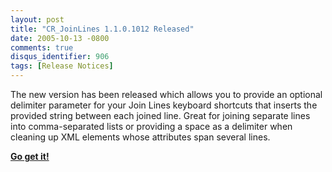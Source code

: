 ```yaml
---
layout: post
title: "CR_JoinLines 1.1.0.1012 Released"
date: 2005-10-13 -0800
comments: true
disqus_identifier: 906
tags: [Release Notices]
---
```

The new version has been released which allows you to provide an
optional delimiter parameter for your Join Lines keyboard shortcuts that
inserts the provided string between each joined line. Great for joining
separate lines into comma-separated lists or providing a space as a
delimiter when cleaning up XML elements whose attributes span several
lines.
 
 [**Go get
it!**](/archive/2005/08/30/cr_joinlines---join-lines-in-visual-studio-code-editor-via.aspx)
